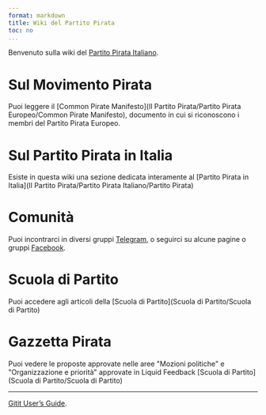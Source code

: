 ```yaml
---
format: markdown
title: Wiki del Partito Pirata
toc: no
...
```


Benvenuto sulla wiki del [Partito Pirata Italiano](http://www.partito-pirata.it).

# Sul Movimento Pirata
Puoi leggere il [Common Pirate Manifesto](Il Partito Pirata/Partito Pirata Europeo/Common Pirate Manifesto), documento in cui si riconoscono i membri del Partito Pirata Europeo.

# Sul Partito Pirata in Italia
Esiste in questa wiki una sezione dedicata interamente al [Partito Pirata in Italia](Il Partito Pirata/Partito Pirata Italiano/Partito Pirata)

# Comunità
Puoi incontrarci in diversi gruppi [Telegram](), o seguirci su alcune pagine o gruppi [Facebook](). 

# Scuola di Partito
Puoi accedere agli articoli della [Scuola di Partito](Scuola di Partito/Scuola di Partito)

# Gazzetta Pirata
Puoi vedere le proposte approvate nelle aree "Mozioni politiche" e "Organizzazione e priorità" approvate in Liquid Feedback [Scuola di Partito](Scuola di Partito/Scuola di Partito)

------

[Gitit User’s Guide]().


